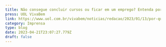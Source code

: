 ```yaml
---
title: Não consegue concluir cursos ou ficar em um emprego? Entenda por quê
press: UOL VivaBem
link: https://www.uol.com.br/vivabem/noticias/redacao/2023/01/13/por-que-algumas-pessoas-tem-tanta-dificuldade-em-concluir-coisas.htm
category: Imprensa
type: blog
date: 2023-04-21T23:07:27.779Z
draft: false
---
```

